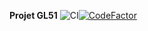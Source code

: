 
**Projet GL51**
![CI](https://github.com/PmRay/gl51/workflows/CI/badge.svg)[![CodeFactor](https://www.codefactor.io/repository/github/pmray/gl51/badge/moviecontroller)](https://www.codefactor.io/repository/github/pmray/gl51/overview/moviecontroller)

